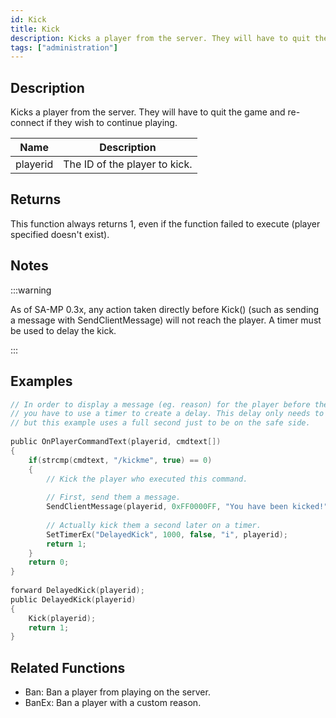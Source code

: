 ```yaml
---
id: Kick
title: Kick
description: Kicks a player from the server. They will have to quit the game and re-connect if they wish to continue playing.
tags: ["administration"]
---
```


## Description

Kicks a player from the server. They will have to quit the game and re-connect if they wish to continue playing.

| Name     | Description                   |
| -------- | ----------------------------- |
| playerid | The ID of the player to kick. |

## Returns

This function always returns 1, even if the function failed to execute (player specified doesn't exist).

## Notes

:::warning

As of SA-MP 0.3x, any action taken directly before Kick() (such as sending a message with SendClientMessage) will not reach the player. A timer must be used to delay the kick.

:::

## Examples

```c
// In order to display a message (eg. reason) for the player before the connection is closed
// you have to use a timer to create a delay. This delay only needs to be a few milliseconds long,
// but this example uses a full second just to be on the safe side.
 
public OnPlayerCommandText(playerid, cmdtext[])
{
    if(strcmp(cmdtext, "/kickme", true) == 0)
    {
        // Kick the player who executed this command.
 
        // First, send them a message.
        SendClientMessage(playerid, 0xFF0000FF, "You have been kicked!");
 
        // Actually kick them a second later on a timer.
        SetTimerEx("DelayedKick", 1000, false, "i", playerid);
        return 1;
    }
    return 0;
}
 
forward DelayedKick(playerid);
public DelayedKick(playerid)
{
    Kick(playerid);
    return 1;
}
```

## Related Functions

- Ban: Ban a player from playing on the server.
- BanEx: Ban a player with a custom reason.
